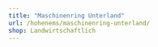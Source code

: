 ```yaml
---
title: "Maschinenring Unterland"
url: /hohenems/maschinenring-unterland/
shop: Landwirtschaftlich
---
```


